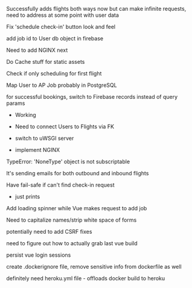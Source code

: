 Successfully adds flights both ways now but can make infinite requests, need to address at some point with user data

Fix 'schedule check-in' button look and feel

add job id to User db object in firebase

Need to add NGINX next

Do Cache stuff for static assets

Check if only scheduling for first flight

Map User to AP Job probably in PostgreSQL















for successful bookings, switch to Firebase records instead of query params
  - Working
  - Need to connect Users to Flights via FK

- switch to uWSGI server
- implement NGINX

TypeError: 'NoneType' object is not subscriptable

It's sending emails for both outbound and inbound flights

Have fail-safe if can't find check-in request
- just prints

Add loading spinner while Vue makes request to add job

Need to capitalize names/strip white space of forms

potentially need to add CSRF fixes

need to figure out how to actually grab last vue build

persist vue login sessions

create .dockerignore file, remove sensitive info from dockerfile as well

definitely need heroku.yml file - offloads docker build to heroku
